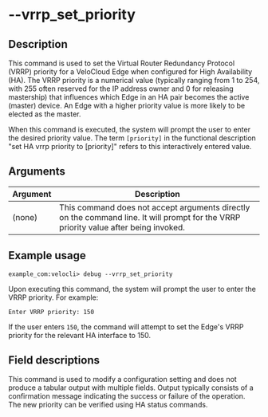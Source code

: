 #	--vrrp_set_priority

##	Description
This command is used to set the Virtual Router Redundancy Protocol (VRRP) priority for a VeloCloud Edge when configured for High Availability (HA). The VRRP priority is a numerical value (typically ranging from 1 to 254, with 255 often reserved for the IP address owner and 0 for releasing mastership) that influences which Edge in an HA pair becomes the active (master) device. An Edge with a higher priority value is more likely to be elected as the master.

When this command is executed, the system will prompt the user to enter the desired priority value. The term `[priority]` in the functional description "set HA vrrp priority to [priority]" refers to this interactively entered value.

##  Arguments
| Argument | Description |
|---|---|
| (none) | This command does not accept arguments directly on the command line. It will prompt for the VRRP priority value after being invoked. |

##  Example usage
```
example_com:velocli> debug --vrrp_set_priority
```
Upon executing this command, the system will prompt the user to enter the VRRP priority. For example:
```
Enter VRRP priority: 150
```
If the user enters `150`, the command will attempt to set the Edge's VRRP priority for the relevant HA interface to 150.

##  Field descriptions
This command is used to modify a configuration setting and does not produce a tabular output with multiple fields. Output typically consists of a confirmation message indicating the success or failure of the operation. The new priority can be verified using HA status commands.